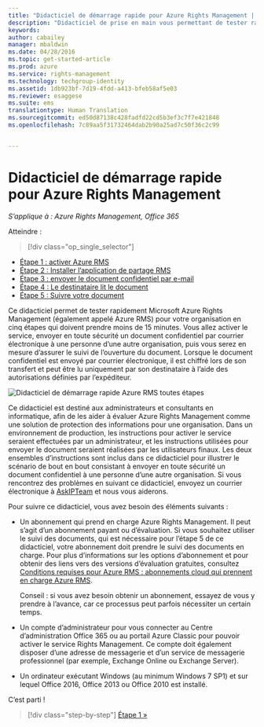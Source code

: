 ```yaml
---
title: "Didacticiel de démarrage rapide pour Azure Rights Management | Azure RMS"
description: "Didacticiel de prise en main vous permettant de tester rapidement Microsoft Azure Rights Management dans votre organisation en seulement cinq étapes et moins de 15 minutes."
keywords: 
author: cabailey
manager: mbaldwin
ms.date: 04/28/2016
ms.topic: get-started-article
ms.prod: azure
ms.service: rights-management
ms.technology: techgroup-identity
ms.assetid: 1db923bf-7d19-4fdd-a413-bfeb58af5e03
ms.reviewer: esaggese
ms.suite: ems
translationtype: Human Translation
ms.sourcegitcommit: ed50d87138c428fadfd22cd5b3ef3c7f7e421848
ms.openlocfilehash: 7c89aa5f31732464dab2b90a25ad7c50f36c2c99


---
```


# Didacticiel de démarrage rapide pour Azure Rights Management

*S’applique à : Azure Rights Management, Office 365*

Atteindre : 
> [!div class="op_single_selector"]
- [Étape 1 : activer Azure RMS](tutorial-step1.md)
- [Étape 2 : Installer l’application de partage RMS](tutorial-step2.md)
- [Étape 3 : envoyer le document confidentiel par e-mail](tutorial-step3.md)
- [Étape 4 : Le destinataire lit le document](tutorial-step4.md)
- [Étape 5 : Suivre votre document](tutorial-step5.md)

Ce didacticiel permet de tester rapidement Microsoft Azure Rights Management (également appelé Azure RMS) pour votre organisation en cinq étapes qui doivent prendre moins de 15 minutes. Vous allez activer le service, envoyer en toute sécurité un document confidentiel par courrier électronique à une personne d’une autre organisation, puis vous serez en mesure d’assurer le suivi de l’ouverture du document. Lorsque le document confidentiel est envoyé par courrier électronique, il est chiffré lors de son transfert et peut être lu uniquement par son destinataire à l’aide des autorisations définies par l’expéditeur.

![Didacticiel de démarrage rapide Azure RMS toutes étapes](../media/AzRMS_QuickStartStepsAll.PNG)

Ce didacticiel est destiné aux administrateurs et consultants en informatique, afin de les aider à évaluer Azure Rights Management comme une solution de protection des informations pour une organisation. Dans un environnement de production, les instructions pour activer le service seraient effectuées par un administrateur, et les instructions utilisées pour envoyer le document seraient réalisées par les utilisateurs finaux. Les deux ensembles d’instructions sont inclus dans ce didacticiel pour illustrer le scénario de bout en bout consistant à envoyer en toute sécurité un document confidentiel à une personne d’une autre organisation. Si vous rencontrez des problèmes en suivant ce didacticiel, envoyez un courrier électronique à [AskIPTeam](mailto:askipteam@microsoft.com?subject=Having%20problems%20with%20the%20Quick%20Start%20tutorial) et nous vous aiderons.

Pour suivre ce didacticiel, vous avez besoin des éléments suivants :

-   Un abonnement qui prend en charge Azure Rights Management. Il peut s’agit d’un abonnement payant ou d’évaluation. Si vous souhaitez utiliser le suivi des documents, qui est nécessaire pour l’étape 5 de ce didacticiel, votre abonnement doit prendre le suivi des documents en charge. Pour plus d’informations sur les options d’abonnement et pour obtenir des liens vers des versions d’évaluation gratuites, consultez [Conditions requises pour Azure RMS : abonnements cloud qui prennent en charge Azure RMS](requirements-subscriptions.md).

    Conseil : si vous avez besoin obtenir un abonnement, essayez de vous y prendre à l’avance, car ce processus peut parfois nécessiter un certain temps.

-   Un compte d’administrateur pour vous connecter au Centre d’administration Office 365 ou au portail Azure Classic pour pouvoir activer le service Rights Management. Ce compte doit également disposer d’une adresse de messagerie et d’un service de messagerie professionnel (par exemple, Exchange Online ou Exchange Server).

-   Un ordinateur exécutant Windows (au minimum Windows 7 SP1) et sur lequel Office 2016, Office 2013 ou Office 2010 est installé.

C’est parti !

>[!div class="step-by-step"]
[Étape 1 »](tutorial-step1.md)






<!--HONumber=Jul16_HO3-->


